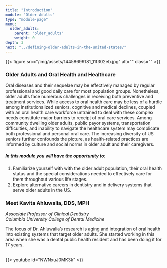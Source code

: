 ```yaml
---
title: "Introduction"
module: "Older Adults"
type: "module-page"
menu:
  older_adults:
    parent: "older_adults"
    weight: 0
depth: 3
next: "../defining-older-adults-in-the-united-states/"
---
```

<div class="pageblock right img-polaroid img-rounded">
<div class="caption">
</div>{{< figure src="/img/assets/14458699181_11f302eb.jpg" alt="" class="" >}}</div><h3>Older Adults and Oral Health and Healthcare</h3><div class="pageblock"><p>Oral diseases and their sequelae may be effectively managed by regular professional and good daily care for most population groups. Nonetheless, older adults face numerous challenges in receiving both preventive and treatment services. While access to oral health care may be less of a hurdle among institutionalized seniors, cognitive and medical declines, coupled with an oral health care workforce untrained to deal with these complex needs constitute major barriers to receipt of oral care services. Among community dwelling older adults, public payor systems, transportation difficulties, and inability to navigate the healthcare system may complicate both professional and personal oral care. The increasing diversity of US seniors further confounds the picture, as health-related practices are informed by culture and social norms in older adult and their caregivers.</p>
</div><div class="pageblock"><h5>In this module you will have the opportunity to:</h5>
<ol>
<li>Familiarize yourself with with the older adult population, their oral health status and the special considerations needed to effectively care for them throughout various life stages.</li>
<li>Explore alternative careers in dentistry and in delivery systems that serve older adults in the US.</li>
</ol>
</div><h3>Meet Kavita Ahluwalia, DDS, MPH</h3><div class="pageblock"><p><em>Associate Professor of Clinical Dentistry <br/>Columbia University College of Dental Medicine</em></p>
<p>The focus of Dr. Ahluwalia’s research is aging and integration of oral health into existing systems that target older adults. She started working in this area when she was a dental public health resident and has been doing it for 17 years.</p>

<br/>
{{< youtube id="NWNxuJ0MK3k" >}}</div>